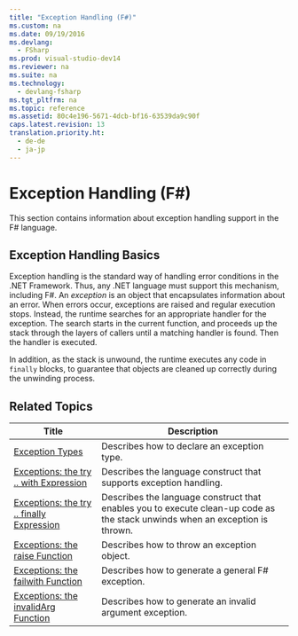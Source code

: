 ```yaml
---
title: "Exception Handling (F#)"
ms.custom: na
ms.date: 09/19/2016
ms.devlang: 
  - FSharp
ms.prod: visual-studio-dev14
ms.reviewer: na
ms.suite: na
ms.technology: 
  - devlang-fsharp
ms.tgt_pltfrm: na
ms.topic: reference
ms.assetid: 80c4e196-5671-4dcb-bf16-63539da9c90f
caps.latest.revision: 13
translation.priority.ht: 
  - de-de
  - ja-jp
---
```

# Exception Handling (F#)
This section contains information about exception handling support in the F# language.  
  
## Exception Handling Basics  
 Exception handling is the standard way of handling error conditions in the .NET Framework. Thus, any .NET language must support this mechanism, including F#. An *exception* is an object that encapsulates information about an error. When errors occur, exceptions are raised and regular execution stops. Instead, the runtime searches for an appropriate handler for the exception. The search starts in the current function, and proceeds up the stack through the layers of callers until a matching handler is found. Then the handler is executed.  
  
 In addition, as the stack is unwound, the runtime executes any code in `finally` blocks, to guarantee that objects are cleaned up correctly during the unwinding process.  
  
## Related Topics  
  
|Title|Description|  
|-----------|-----------------|  
|[Exception Types](../Topic/Exception%20Types%20\(F%23\).md)|Describes how to declare an exception type.|  
|[Exceptions: the try .. with Expression](../vs140/Exceptions--The-try...with-Expression--F#-.md)|Describes the language construct that supports exception handling.|  
|[Exceptions: the try .. finally Expression](../vs140/Exceptions--The-try...finally-Expression--F#-.md)|Describes the language construct that enables you to execute clean-up code as the stack unwinds when an exception is thrown.|  
|[Exceptions: the raise Function](../vs140/Exceptions--the-raise-Function--F#-.md)|Describes how to throw an exception object.|  
|[Exceptions: the failwith Function](../vs140/Exceptions--The-failwith-Function--F#-.md)|Describes how to generate a general F# exception.|  
|[Exceptions: the invalidArg Function](../vs140/Exceptions--The-invalidArg-Function--F#-.md)|Describes how to generate an invalid argument exception.|